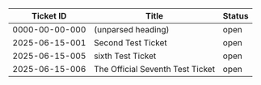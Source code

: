 <!-- auto‑generated 2025-06-15T15:58:46-07:00 -->
| Ticket ID | Title | Status |
|-----------|-------|--------|
| 0000-00-00-000 | (unparsed heading) | open |
| 2025-06-15-001 | Second Test Ticket | open |
| 2025-06-15-005 | sixth Test Ticket | open |
| 2025-06-15-006 | The Official Seventh Test Ticket | open |
